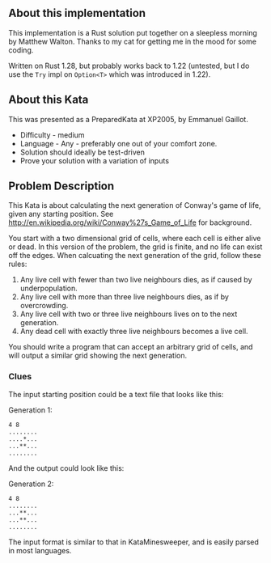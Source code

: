 ## About this implementation

This implementation is a Rust solution put together on a sleepless morning by Matthew Walton. Thanks to my cat for getting me in the mood for some coding.

Written on Rust 1.28, but probably works back to 1.22 (untested, but I do use the `Try` impl on `Option<T>` which was introduced in 1.22).

## About this Kata
This was presented as a PreparedKata at XP2005, by Emmanuel Gaillot.

* Difficulty - medium
* Language - Any - preferably one out of your comfort zone.
* Solution should ideally be test-driven
* Prove your solution with a variation of inputs

## Problem Description

This Kata is about calculating the next generation of Conway's game of life, given any starting position. See http://en.wikipedia.org/wiki/Conway%27s_Game_of_Life for background.

You start with a two dimensional grid of cells, where each cell is either alive or dead. In this version of the problem, the grid is finite, and no life can exist off the edges. When calcuating the next generation of the grid, follow these rules:

   1. Any live cell with fewer than two live neighbours dies, as if caused by underpopulation.
   2. Any live cell with more than three live neighbours dies, as if by overcrowding.
   3. Any live cell with two or three live neighbours lives on to the next generation.
   4. Any dead cell with exactly three live neighbours becomes a live cell.

You should write a program that can accept an arbitrary grid of cells, and will output a similar grid showing the next generation.

### Clues

The input starting position could be a text file that looks like this:

Generation 1:

    4 8
    ........
    ....*...
    ...**...
    ........

And the output could look like this:

Generation 2:

    4 8
    ........
    ...**...
    ...**...
    ........

The input format is similar to that in KataMinesweeper, and is easily parsed in most languages.


